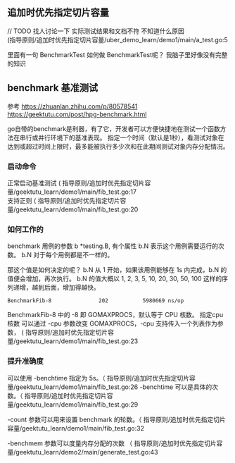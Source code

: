 
## 追加时优先指定切片容量

// TODO 找人讨论一下
实际测试结果和文档不符 不知道什么原因  
(指导原则/追加时优先指定切片容量/uber_demo_learn/demo1/main/a_test.go:5

里面有一句 
BenchmarkTest  如何做 BenchmarkTest呢？ 我脑子里好像没有完整的知识

## benchmark 基准测试
参考 
https://zhuanlan.zhihu.com/p/80578541
https://geektutu.com/post/hpg-benchmark.html

go自带的benchmark是利器，有了它，开发者可以方便快捷地在测试一个函数方法在串行或并行环境下的基准表现。
指定一个时间（默认是1秒），看测试对象在达到或超过时间上限时，最多能被执行多少次和在此期间测试对象内存分配情况。


### 启动命令 
正常启动基准测试 ( 指导原则/追加时优先指定切片容量/geektutu_learn/demo1/main/fib_test.go:17   
支持正则 ( 指导原则/追加时优先指定切片容量/geektutu_learn/demo1/main/fib_test.go:20


### 如何工作的

benchmark 用例的参数 b *testing.B,
有个属性 b.N 表示这个用例需要运行的次数。
b.N 对于每个用例都是不一样的。

那这个值是如何决定的呢？
b.N 从 1 开始，如果该用例能够在 1s 内完成，b.N 的值便会增加，再次执行。
b.N 的值大概以 1, 2, 3, 5, 10, 20, 30, 50, 100 这样的序列递增，越到后面，增加得越快。
```
BenchmarkFib-8               202           5980669 ns/op
```

BenchmarkFib-8 中的 -8 即 GOMAXPROCS，默认等于 CPU 核数。
指定cpu核数
可以通过 -cpu 参数改变 GOMAXPROCS，-cpu 支持传入一个列表作为参数， ( 指导原则/追加时优先指定切片容量/geektutu_learn/demo1/main/fib_test.go:23

### 提升准确度
可以使用 -benchtime 指定为 5s。（ 指导原则/追加时优先指定切片容量/geektutu_learn/demo1/main/fib_test.go:26
-benchtime 可以是具体的次数。（ 指导原则/追加时优先指定切片容量/geektutu_learn/demo1/main/fib_test.go:29

-count 参数可以用来设置 benchmark 的轮数。（ 指导原则/追加时优先指定切片容量/geektutu_learn/demo1/main/fib_test.go:32

-benchmem 参数可以度量内存分配的次数 （ 指导原则/追加时优先指定切片容量/geektutu_learn/demo2/main/generate_test.go:43


